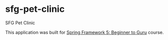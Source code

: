 # sfg-pet-clinic
SFG Pet Clinic

This application was built for [Spring Framework 5: Beginner to Guru](https://www.udemy.com/spring-framework-5-beginner-to-guru/) course.

